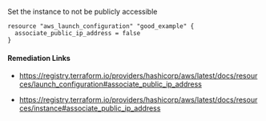 
Set the instance to not be publicly accessible

```hcl
resource "aws_launch_configuration" "good_example" {
  associate_public_ip_address = false
}
```

#### Remediation Links
 - https://registry.terraform.io/providers/hashicorp/aws/latest/docs/resources/launch_configuration#associate_public_ip_address

 - https://registry.terraform.io/providers/hashicorp/aws/latest/docs/resources/instance#associate_public_ip_address

